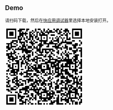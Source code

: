 ## Demo

请扫码下载，然后在[快应用调试器](https://doc.quickapp.cn/tools/debugging-tools.html)里选择本地安装打开。

![下载](assets/images/download.png)